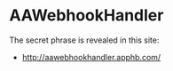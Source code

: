 # AAWebhookHandler

The secret phrase is revealed in this site:

* http://aawebhookhandler.apphb.com/
